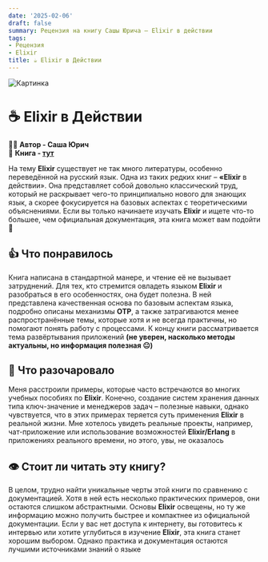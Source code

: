 ```yaml
---
date: '2025-02-06'
draft: false
summary: Рецензия на книгу Сашы Юрича — Elixir в действии
tags:
- Рецензия
- Elixir
title: ☕️ Elixir в Действии
---
```


![Картинка](http://localhost:1313/images/posts/image_102.jpg)

# ☕️ Elixir в Действии

🧍‍♂️ **Автор - Саша Юрич**\
📕 **Книга - [тут](https://t.me/c/2238954094/14)**

На тему **Elixir** существует не так много литературы, особенно переведённой на русский язык. Одна из таких редких книг – **«Elixir** в действии». Она представляет собой довольно классический труд, который не раскрывает чего-то принципиально нового для знающих язык, а скорее фокусируется на базовых аспектах с теоретическими объяснениями. Если вы только начинаете изучать **Elixir** и ищете что-то большее, чем официальная документация, эта книга может вам подойти 🌳

## 👍 **Что понравилось**
Книга написана в стандартной манере, и чтение её не вызывает затруднений. Для тех, кто стремится овладеть языком **Elixir** и разобраться в его особенностях, она будет полезна. В ней представлена качественная основа по базовым аспектам языка, подробно описаны механизмы **OTP**, а также затрагиваются менее распространённые темы, которые хотя и не всегда практичны, но помогают понять работу с процессами. К концу книги рассматривается тема развёртывания приложений __(не уверен, насколько методы актуальны, но информация полезная 😐)__

## 🤔 **Что разочаровало**
Меня расстроили примеры, которые часто встречаются во многих учебных пособиях по **Elixir**. Конечно, создание систем хранения данных типа ключ-значение и менеджеров задач – полезные навыки, однако чувствуется, что в этих примерах теряется суть применения **Elixir** в реальной жизни. Мне хотелось увидеть реальные проекты, например, чат-приложение или использование возможностей **Elixir/Erlang** в приложениях реального времени, но этого, увы, не оказалось

## 👁 Стоит ли читать эту книгу?
В целом, трудно найти уникальные черты этой книги по сравнению с документацией. Хотя в ней есть несколько практических примеров, они остаются слишком абстрактными. Основы **Elixir** освещены, но ту же информацию можно получить быстрее и компактнее из официальной документации. Если у вас нет доступа к интернету, вы готовитесь к интервью или хотите углубиться в изучение **Elixir**, эта книга станет хорошим выбором. Однако практика и документация остаются лучшими источниками знаний о языке
